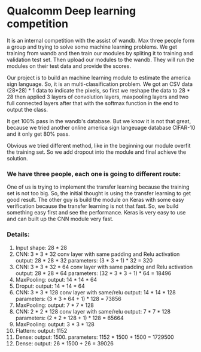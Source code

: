 # Qualcomm Deep learning competition

It is an internal competition with the assist of wandb. Max three people form a group and trying to solve 
some machine learning problems. We get training from wandb and then train our modules by spliting it to 
training and validation test set. Then upload our modules to the wandb. They will run the modules on their
test data and provide the scores.

Our project is to build an machine learning module to estimate the america sign language. So, it is an 
multi-classification problem. We got an CSV data (28*28) * 1 data to indicate the pixels, so first we
reshape the data to 28 * 28 then applied 3 layers of convolution layers, maxpooling layers and two full
connected layers after that with the softmax function in the end to output the class. 

It get 100% pass in the wandb's database. But we know it is not that great, because we tried another 
online america sign langeuage database CIFAR-10 and it only get 80% pass.

Obvious we tried different method, like in the beginning our module overfit the training set. So we add 
dropout into the module and final achieve the solution. 

### We have three people, each one is going to different route:
One of us is trying to implement the transfer learning because the training set is not too big. So, the
initial thought is using the transfer learning to get good result. 
The other guy is build the module on Keras with some easy verification because the transfer learning 
is not that fast. So, we build something easy first and see the performance. Keras is very easy to use
and can built up the CNN module very fast.

### Details:
1.  Input shape: 28 * 28 
2.  CNN: 3 * 3 * 32 conv layer with same padding and Relu activation
    output: 28 * 28 * 32
    parameters: (3 * 3 + 1) * 32 = 320
2.  CNN: 3 * 3 * 32 * 64 conv layer with same padding and Relu activation
    output: 28 * 28 * 64
    parameters: (32 * 3 * 3 + 1) * 64 = 18496
3.  MaxPooling: 
    output: 14 * 14 * 64
4.  Droput:
    output: 14 * 14 * 64
5.  CNN: 3 * 3 * 128 conv layer with same/relu
    output: 14 * 14 * 128
    parameters: (3 * 3 * 64 + 1) * 128 = 73856
6.  MaxPooling: 
    output: 7 * 7 * 128
7.  CNN: 2 * 2 * 128 conv layer with same/relu
    output: 7 * 7 * 128
    parameters: (2 * 2 * 128 + 1) * 128 = 65664
8.  MaxPooling:
    output: 3 * 3 * 128
9.  Flattern:
    output: 1152
10. Dense:
    output: 1500.
    parameters: 1152 * 1500 + 1500 = 1729500
11. Dense:
    output: 26 * 1500  + 26 = 39026
    